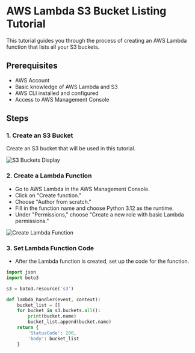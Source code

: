 # AWS Lambda S3 Bucket Listing Tutorial

This tutorial guides you through the process of creating an AWS Lambda function that lists all your S3 buckets.

## Prerequisites

- AWS Account
- Basic knowledge of AWS Lambda and S3
- AWS CLI installed and configured
- Access to AWS Management Console

## Steps

### 1. Create an S3 Bucket

Create an S3 bucket that will be used in this tutorial.

![S3 Buckets Display](.listing_bucket_names_using_lambda/s3_buckets_display.jpg)

### 2. Create a Lambda Function

- Go to AWS Lambda in the AWS Management Console.
- Click on "Create function."
- Choose "Author from scratch."
- Fill in the function name and choose Python 3.12 as the runtime.
- Under "Permissions," choose "Create a new role with basic Lambda permissions."

![Create Lambda Function](./create_lambda_function.jpg)

### 3. Set Lambda Function Code

- After the Lambda function is created, set up the code for the function.

```python
import json
import boto3

s3 = boto3.resource('s3')

def lambda_handler(event, context):
    bucket_list = [] 
    for bucket in s3.buckets.all():
        print(bucket.name)
        bucket_list.append(bucket.name)
    return {
        'StatusCode': 200,
        'body': bucket_list
    }
